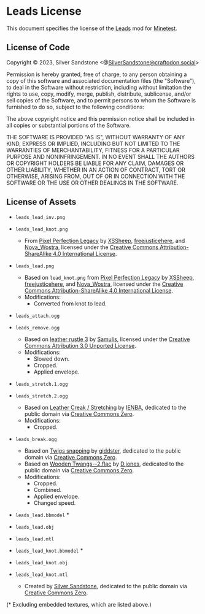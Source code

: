 Leads License
=============

This document specifies the license of the [Leads] mod for [Minetest].


License of Code
---------------

Copyright © 2023, Silver Sandstone <@SilverSandstone@craftodon.social>

Permission is hereby granted, free of charge, to any person obtaining a
copy of this software and associated documentation files (the "Software"),
to deal in the Software without restriction, including without limitation
the rights to use, copy, modify, merge, publish, distribute, sublicense,
and/or sell copies of the Software, and to permit persons to whom the
Software is furnished to do so, subject to the following conditions:

The above copyright notice and this permission notice shall be included in
all copies or substantial portions of the Software.

THE SOFTWARE IS PROVIDED "AS IS", WITHOUT WARRANTY OF ANY KIND, EXPRESS OR
IMPLIED, INCLUDING BUT NOT LIMITED TO THE WARRANTIES OF MERCHANTABILITY,
FITNESS FOR A PARTICULAR PURPOSE AND NONINFRINGEMENT. IN NO EVENT SHALL THE
AUTHORS OR COPYRIGHT HOLDERS BE LIABLE FOR ANY CLAIM, DAMAGES OR OTHER
LIABILITY, WHETHER IN AN ACTION OF CONTRACT, TORT OR OTHERWISE, ARISING
FROM, OUT OF OR IN CONNECTION WITH THE SOFTWARE OR THE USE OR OTHER
DEALINGS IN THE SOFTWARE.


License of Assets
-----------------

- `leads_lead_inv.png`
- `leads_lead_knot.png`
    - From [Pixel Perfection Legacy] by [XSSheep], [freejusticehere], and [Nova_Wostra],
      licensed under the [Creative Commons Attribution-ShareAlike 4.0 International License][CC BY-SA 4.0].

- `leads_lead.png`
    - Based on `lead_knot.png` from [Pixel Perfection Legacy] by [XSSheep], [freejusticehere], and [Nova_Wostra],
      licensed under the [Creative Commons Attribution-ShareAlike 4.0 International License][CC BY-SA 4.0].
    - Modifications:
        - Converted from knot to lead.

- `leads_attach.ogg`
- `leads_remove.ogg`
    - Based on [leather rustle 3] by [Samulis],
      licensed under the [Creative Commons Attribution 3.0 Unported License][CC BY 3.0].
    - Modifications:
        - Slowed down.
        - Cropped.
        - Applied envelope.

- `leads_stretch.1.ogg`
- `leads_stretch.2.ogg`
    - Based on [Leather Creak / Stretching] by [IENBA],
      dedicated to the public domain via [Creative Commons Zero][CC0 1.0].
    - Modifications:
        - Cropped.

- `leads_break.ogg`
    - Based on [Twigs snapping] by [giddster],
      dedicated to the public domain via [Creative Commons Zero][CC0 1.0].
    - Based on [Wooden Twangs--2.flac] by [D.jones],
      dedicated to the public domain via [Creative Commons Zero][CC0 1.0].
    - Modifications:
        - Cropped.
        - Combined.
        - Applied envelope.
        - Changed speed.

- `leads_lead.bbmodel` *
- `leads_lead.obj`
- `leads_lead.mtl`
- `leads_lead_knot.bbmodel` *
- `leads_lead_knot.obj`
- `leads_lead_knot.mtl`
    - Created by [Silver Sandstone],
      dedicated to the public domain via [Creative Commons Zero][CC0 1.0].

(* Excluding embedded textures, which are listed above.)


[Minetest]:                     https://www.minetest.net/                                                   "Minetest"
[Leads]:                        https://content.minetest.net/packages/SilverSandstone/leads/                "Leads on Minetest ContentDB"
[Pixel Perfection]:             https://www.planetminecraft.com/texture-pack/131pixel-perfection/           "Pixel Perfection on Planet Minecraft"
[Pixel Perfection Legacy]:      https://www.planetminecraft.com/texture-pack/pixel-perfection-chorus-edit/  "Pixel Perfection Legacy on Planet Minecraft"
[leather rustle 3]:             https://freesound.org/people/Samulis/sounds/209397/                         "leather rustle 3 on Freesound"
[Leather Creak / Stretching]:   https://freesound.org/people/IENBA/sounds/536187/                           "Leather Creak / Stretching on Freesound"
[Twigs snapping]:               https://freesound.org/people/giddster/sounds/437360/                        "Twigs snapping on Freesound"
[Wooden Twangs--2.flac]:        https://freesound.org/people/D.jones/sounds/521938/                         "Wooden Twangs--2.flac on Freesound"

[Silver Sandstone]:             https://content.minetest.net/users/SilverSandstone/                         "Silver Sandstone on Minetest ContentDB"
[XSSheep]:                      https://www.planetminecraft.com/member/xssheep/                             "XSSheep on Planet Minecraft"
[freejusticehere]:              https://www.minecraftforum.net/members/freejusticehere                      "freejusticehere on Minecraft Forum"
[Nova_Wostra]:                  https://www.minecraftforum.net/members/Nova_Wostra                          "Nova_Wostra on Minecraft Forum"
[Samulis]:                      https://freesound.org/people/Samulis/                                       "Samulis on Freesound"
[IENBA]:                        https://freesound.org/people/IENBA/                                         "IENBA on Freesound"
[giddster]:                     https://freesound.org/people/giddster/                                      "giddster on Freesound"
[D.jones]:                      https://freesound.org/people/D.jones/                                       "D.jones on Freesound"

[CC BY 3.0]:                    https://creativecommons.org/licenses/by/3.0/                                "Creative Commons Attribution 3.0 Unported"
[CC BY-SA 4.0]:                 https://creativecommons.org/licenses/by-sa/4.0/                             "Creative Commons Attribution-ShareAlike 4.0 International"
[CC0 1.0]:                      https://creativecommons.org/publicdomain/zero/1.0/                          "Creative Commons Zero 1.0"
